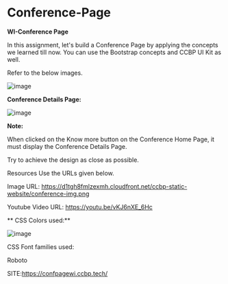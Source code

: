 # Conference-Page
**WI-Conference Page**

In this assignment, let's build a Conference Page by applying the concepts we learned till now. You can use the Bootstrap concepts and CCBP UI Kit as well.



Refer to the below images.

 ![image](https://github.com/P-Joel-Prakash/WI-Conference-Page/assets/135586760/98c3435d-c7de-45f0-becb-f6fff58b5f64)

**Conference Details Page:**

![image](https://github.com/P-Joel-Prakash/WI-Conference-Page/assets/135586760/7bd7dbcc-6169-4f9e-9502-f3559631a89d)


**Note:**

When clicked on the Know more button on the Conference Home Page, it must display the Conference Details Page.

Try to achieve the design as close as possible.

Resources
Use the URLs given below.



Image URL: https://d1tgh8fmlzexmh.cloudfront.net/ccbp-static-website/conference-img.png



Youtube Video URL: https://youtu.be/vKJ6nXE_6Hc


**
CSS Colors used:**

![image](https://github.com/P-Joel-Prakash/WI-Conference-Page/assets/135586760/18f0d26b-9dfa-4d1d-8475-279413fa4bc8)


CSS Font families used:

Roboto

SITE:https://confpagewi.ccbp.tech/
